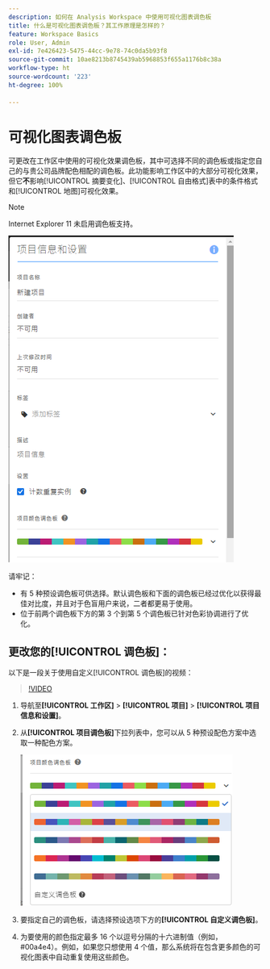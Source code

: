 ```yaml
---
description: 如何在 Analysis Workspace 中使用可视化图表调色板
title: 什么是可视化图表调色板？其工作原理是怎样的？
feature: Workspace Basics
role: User, Admin
exl-id: 7e426423-5475-44cc-9e78-74c0da5b93f8
source-git-commit: 10ae8213b8745439ab5968853f655a1176b8c38a
workflow-type: ht
source-wordcount: '223'
ht-degree: 100%

---
```


# 可视化图表调色板

可更改在工作区中使用的可视化效果调色板，其中可选择不同的调色板或指定您自己的与贵公司品牌配色相配的调色板。此功能影响工作区中的大部分可视化效果，但它&#x200B;**不**&#x200B;影响[!UICONTROL 摘要变化]、[!UICONTROL 自由格式]表中的条件格式和[!UICONTROL 地图]可视化效果。

>[!NOTE]
>
>Internet Explorer 11 未启用调色板支持。

![](assets/color_palettes.png)

请牢记：

* 有 5 种预设调色板可供选择。默认调色板和下面的调色板已经过优化以获得最佳对比度，并且对于色盲用户来说，二者都更易于使用。
* 位于前两个调色板下方的第 3 个到第 5 个调色板已针对色彩协调进行了优化。

## 更改您的[!UICONTROL 调色板]：

以下是一段关于使用自定义[!UICONTROL 调色板]的视频：

>[!VIDEO](https://video.tv.adobe.com/v/23876/?quality=12)

1. 导航至&#x200B;**[!UICONTROL 工作区]** > **[!UICONTROL 项目]** > **[!UICONTROL 项目信息和设置]**。
1. 从&#x200B;**[!UICONTROL 项目调色板]**&#x200B;下拉列表中，您可以从 5 种预设配色方案中选取一种配色方案。

   ![](assets/custom_palette.png)

1. 要指定自己的调色板，请选择预设选项下方的&#x200B;**[!UICONTROL 自定义调色板]**。
1. 为要使用的颜色指定最多 16 个以逗号分隔的十六进制值（例如，#00a4e4）。例如，如果您只想使用 4 个值，那么系统将在包含更多颜色的可视化图表中自动重复使用这些颜色。
